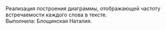 Реализация построения диаграммы, отображающей частоту встречаемости каждого слова в тексте.<br>
Выполнила: Блощинская Наталия.
